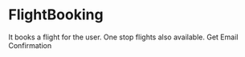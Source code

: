 # FlightBooking
It books a flight for the user. One stop flights also available. Get Email Confirmation
